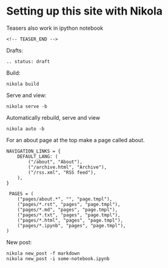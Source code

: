 <!--
.. title: Setting up this site with Nikola
.. slug: setting-up-this-site-with-nikola
.. date: 2018-05-29 13:06:50 UTC+02:00
.. tags: 
.. category: 
.. link: 
.. description: 
.. type: text
.. status: draft
-->

# Setting up this site with Nikola

Teasers also work in ipython notebook

	<!-- TEASER_END -->

Drafts:

	.. status: draft

Build:

	nikola build

Serve and view:

	nikola serve -b

Automatically rebuild, serve and view

	nikola auto -b

For an about page at the top make a page called about.

	NAVIGATION_LINKS = {
	    DEFAULT_LANG: (
	        ("/about", "About"),
	        ("/archive.html", "Archive"),
	        ("/rss.xml", "RSS feed"),
	    ),
	}

	 PAGES = (
	    ("pages/about.*", "", "page.tmpl"),
	    ("pages/*.rst", "pages", "page.tmpl"),
	    ("pages/*.md", "pages", "page.tmpl"),
	    ("pages/*.txt", "pages", "page.tmpl"),
	    ("pages/*.html", "pages", "page.tmpl"),
	    ("pages/*.ipynb", "pages", "page.tmpl"),
	)

New post:

	nikola new_post -f markdown
	nikola new_post -i some-notebook.ipynb

